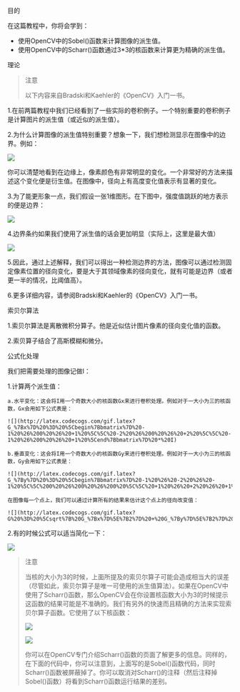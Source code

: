 目的

在这篇教程中，你将会学到：

* 使用OpenCV中的Sobel()函数来计算图像的派生值。
* 使用OpenCV中的Scharr()函数通过3*3的核函数来计算更为精确的派生值。

理论

> 注意
> 
> 以下内容来自Bradski和Kaehler的《OpenCV》入门一书。

1.在前两篇教程中我们已经看到了一些实际的卷积例子。一个特别重要的卷积例子是计算图片的派生值（或近似的派生值）。

2.为什么计算图像的派生值特别重要？想象一下，我们想检测显示在图像中的边界。例如：

![](https://docs.opencv.org/4.1.0/Sobel_Derivatives_Tutorial_Theory_0.jpg)

你可以清楚地看到在边缘上，像素颜色有非常明显的变化。一个非常好的方法来描述这个变化便是衍生值。在图像中，径向上有高度变化值表示有显著的变化。

3.为了能更形象一点，我们假设一张1维图形。在下图中，强度值跳跃的地方表示的便是边界：

![](https://docs.opencv.org/4.1.0/Sobel_Derivatives_Tutorial_Theory_Intensity_Function.jpg)

4.边界条约如果我们使用了派生值的话会更加明显（实际上，这里是最大值）

![](https://docs.opencv.org/4.1.0/Sobel_Derivatives_Tutorial_Theory_dIntensity_Function.jpg)

5.因此，通过上述解释，我们可以得出一种检测边界的方法，图像可以通过检测固定像素位置的径向变化，要是大于其领域像素的径向变化，就有可能是边界（或者更一半的情况，比阈值高）。

6.更多详细内容，请参阅Bradski和Kaehler的《OpenCV》入门一书。

索贝尔算法

1.索贝尔算法是离散微积分算子。他是近似估计图片像素的径向变化值的函数。

2.索贝算子结合了高斯模糊和微分。

公式化处理

我们把需要处理的图像记做I：

1.计算两个派生值：

    a.水平变化：这会将I用一个奇数大小的核函数Gx来进行卷积处理。例如对于一大小为三的核函数，Gx会用如下公式表是：
    
    ![](http://latex.codecogs.com/gif.latex?G_%7Bx%7D%20%3D%20%5Cbegin%7Bbmatrix%7D%20-1%20%26%200%20%26%20+1%20%5C%5C%20-2%20%26%200%20%26%20+2%20%5C%5C%20-1%20%26%200%20%26%20+1%20%5Cend%7Bbmatrix%7D%20*%20I)

    b.垂直变化：这会将I用一个奇数大小的核函数Gy来进行卷积处理。例如对于一大小为三的核函数，Gy会用如下公式表是：
    
    ![](http://latex.codecogs.com/gif.latex?G_%7By%7D%20%3D%20%5Cbegin%7Bbmatrix%7D%20-1%20%26%20-2%20%26%20-1%20%5C%5C%200%20%26%200%20%26%200%20%5C%5C%20+1%20%26%20+2%20%26%20+1%20%5Cend%7Bbmatrix%7D%20*%20I)

    在图像每一个点上，我们可以通过计算所有的结果来估计这个点上的径向改变值：

    ![](http://latex.codecogs.com/gif.latex?G%20%3D%20%5Csqrt%7B%20G_%7Bx%7D%5E%7B2%7D%20+%20G_%7By%7D%5E%7B2%7D%20%7D)

2.有的时候公式可以适当简化一下：

![](http://latex.codecogs.com/gif.download?G%20%3D%20%7CG_%7Bx%7D%7C%20+%20%7CG_%7By%7D%7C)

> 注意
> 
> 当核的大小为3的时候，上面所提及的索贝尔算子可能会造成相当大的误差（尽管如此，索贝尔算子是唯一可使用的派生值算法）。如果在OpenCV中使用了Scharr()函数，那么OpenCV会在你设置核函数大小为3的时候提示这函数的结果可能是不准确的。我们有另外的快速而且精确的方法来实现索贝尔算子函数。它使用了以下核函数：
>
> ![](http://latex.codecogs.com/gif.download?G_%7Bx%7D%20%3D%20%5Cbegin%7Bbmatrix%7D%20-3%20%26%200%20%26%20+3%20%5C%5C%20-10%20%26%200%20%26%20+10%20%5C%5C%20-3%20%26%200%20%26%20+3%20%5Cend%7Bbmatrix%7D)
>
> ![](http://latex.codecogs.com/gif.download?G_%7By%7D%20%3D%20%5Cbegin%7Bbmatrix%7D%20-3%20%26%20-10%20%26%20-3%20%5C%5C%200%20%26%200%20%26%200%20%5C%5C%20+3%20%26%20+10%20%26%20+3%20%5Cend%7Bbmatrix%7D)
> 
> 你可以在OpenCV专门介绍Scharr()函数的页面了解更多的信息。同样的，在下面的代码中，你可以注意到，上面写的是Sobel()函数代码，同时Scharr()函数被屏蔽掉了。你可以取消对Scharr()的注释（然后注释掉Sobel()函数）将看到Scharr()函数运行结果的差别。
